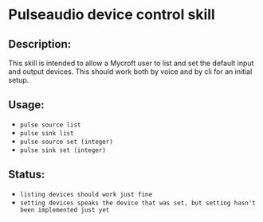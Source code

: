 # Pulseaudio device control skill

## Description:
This skill is intended to allow a Mycroft user to list and set the default input and output devices. This should work both by voice and by cli for an initial setup.

## Usage:
* `pulse source list`
* `pulse sink list`
* `pulse source set (integer)`
* `pulse sink set (integer)`

## Status:
* `listing devices should work just fine`
* `setting devices speaks the device that was set, but setting hasn't been implemented just yet`

